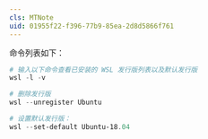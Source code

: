 ```yaml
---
cls: MTNote
uid: 01955f22-f396-77b9-85ea-2d8d5866f761
---
```


命令列表如下：

```powershell
# 输入以下命令查看已安装的 WSL 发行版列表以及默认发行版
wsl -l -v

# 删除发行版
wsl --unregister Ubuntu

# 设置默认发行版：
wsl --set-default Ubuntu-18.04

```

